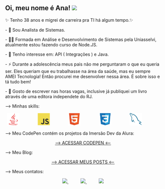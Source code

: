    <h2>Oi, meu nome é Ana! <img src="https://raw.githubusercontent.com/iampavangandhi/iampavangandhi/master/gifs/Hi.gif" width="30px"></h2>


✨ Tenho 38 anos e migrei de carreira pra TI há algum tempo.✨


<div style="display: inline_block"  >
<p> - 🔭 Sou Analista de Sistemas. </p>
<p> - 👨‍🎓 Formada em Análise e Desenvolvimento de Sistemas pela Uniasselvi, atualmente estou fazendo curso de Node.JS. </p>
<p> - 🎯 Tenho interesse em: API ( Integrações ) e Java. </p>
<p> - ⚡ Durante a adolescência meus pais não me perguntaram o que eu queria ser. Eles queriam que eu trabalhasse na área da saúde, mas eu sempre AMEI Tecnologia! Então procurei me desenvolver nessa área. É sobre isso e tá tudo bem! </p>
<p> - 💬 Gosto de escrever nas horas vagas, inclusive já publiquei um livro através de uma editora independete do RJ. </p>
  
</div>

--> Minhas skills:
<div align="center">
    <img height="40" src="https://raw.githubusercontent.com/devicons/devicon/master/icons/java/java-plain.svg">
    &nbsp;&nbsp;&nbsp;&nbsp;&nbsp;&nbsp;&nbsp;&nbsp;&nbsp;&nbsp;&nbsp;&nbsp;&nbsp;
    <img height="40" src="https://raw.githubusercontent.com/devicons/devicon/master/icons/javascript/javascript-original.svg">
    &nbsp;&nbsp;&nbsp;&nbsp;&nbsp;&nbsp;&nbsp;&nbsp;&nbsp;&nbsp;&nbsp;&nbsp;&nbsp;
    <img height="40" src="https://raw.githubusercontent.com/devicons/devicon/master/icons/html5/html5-original.svg">
    &nbsp;&nbsp;&nbsp;&nbsp;&nbsp;&nbsp;&nbsp;&nbsp;&nbsp;&nbsp;&nbsp;&nbsp;&nbsp;
    <img height="40" src="https://raw.githubusercontent.com/devicons/devicon/master/icons/css3/css3-original.svg">
    &nbsp;&nbsp;&nbsp;&nbsp;&nbsp;&nbsp;&nbsp;&nbsp;&nbsp;&nbsp;&nbsp;&nbsp;&nbsp;
    <img height="40" src="https://raw.githubusercontent.com/devicons/devicon/master/icons/mysql/mysql-original.svg">
     &nbsp;&nbsp;&nbsp;&nbsp;&nbsp;&nbsp;&nbsp;&nbsp;&nbsp;&nbsp;&nbsp;&nbsp;&nbsp;
</div>

--> Meu CodePen contém os projetos da Imersão Dev da Alura:
<p align="center">
   <a href="https://codepen.io/collection/WvrVwG"> --> ACESSAR CODEPEN <--</a>
 </p>
 
 --> Meu Blog:
<p align="center">
   <a href="https://anapaulasm.github.io/"> --> ACESSAR MEUS POSTS <--</a>
 </p>
  
--> Meus contatos:

<p align="center">
    <a href="https://github.com/AnaPaulaSM">
        <img  src="https://img.shields.io/badge/github-%23100000.svg?&style=for-the-badge&logo=github&logoColor=white&link=mailto:https://github.com/teteusAraujo">
    </a>
    &nbsp;&nbsp;&nbsp;&nbsp;&nbsp;&nbsp;&nbsp;&nbsp;&nbsp;
    <a href="mailto:marianni.ana@gmail.com">
        <img src="https://img.shields.io/badge/gmail-D14836?&style=for-the-badge&logo=gmail&logoColor=white&link=mailto:marianni.ana@gmail.com">
    </a>
    &nbsp;&nbsp;&nbsp;&nbsp;&nbsp;&nbsp;&nbsp;&nbsp;&nbsp;
    <a href="https://www.linkedin.com/in/ana-paula-dos-santos-97b905b9/">
        <img src="https://img.shields.io/badge/linkedin-%230077B5.svg?&style=for-the-badge&logo=linkedin&logoColor=white&link=mailto:https://www.linkedin.com/in/ana-paula-dos-santos-97b905b9/">
    </a>
</p>
